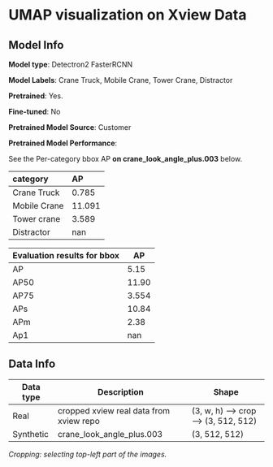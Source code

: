 

# UMAP visualization on Xview Data

## Model Info 

**Model type**: Detectron2 FasterRCNN

**Model Labels**: Crane Truck, Mobile Crane, Tower Crane, Distractor 

**Pretrained**: Yes.

**Fine-tuned**: No

**Pretrained Model Source**: Customer

**Pretrained Model Performance**:

See the Per-category bbox AP  **on crane_look_angle_plus.003** below.

| category     | AP     |
| :----------- | :----- |
| Crane Truck  | 0.785  |
| Mobile Crane | 11.091 |
| Tower crane  | 3.589  |
| Distractor   | nan    |

| Evaluation results for bbox | AP    |
| --------------------------- | ----- |
| AP                          | 5.15  |
| AP50                        | 11.90 |
| AP75                        | 3.554 |
| APs                         | 10.84 |
| APm                         | 2.38  |
| Ap1                         | nan   |

## Data Info

| Data type | Description                             | Shape                                |
| --------- | --------------------------------------- | ------------------------------------ |
| Real      | cropped xview real data from xview repo | (3, w, h) --> crop --> (3, 512, 512) |
| Synthetic | crane_look_angle_plus.003               | (3, 512, 512)                        |

*Cropping: selecting top-left part of the images.*

